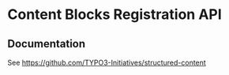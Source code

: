 # Content Blocks Registration API

## Documentation

See https://github.com/TYPO3-Initiatives/structured-content
